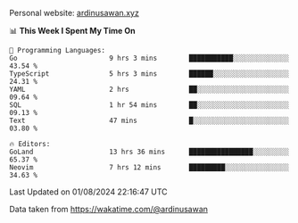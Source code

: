 Personal website: [ardinusawan.xyz](https://ardinusawan.xyz)

<!--START_SECTION:waka-->
📊 **This Week I Spent My Time On** 

```text
💬 Programming Languages: 
Go                       9 hrs 3 mins        ███████████░░░░░░░░░░░░░░   43.54 % 
TypeScript               5 hrs 3 mins        ██████░░░░░░░░░░░░░░░░░░░   24.31 % 
YAML                     2 hrs               ██░░░░░░░░░░░░░░░░░░░░░░░   09.64 % 
SQL                      1 hr 54 mins        ██░░░░░░░░░░░░░░░░░░░░░░░   09.13 % 
Text                     47 mins             █░░░░░░░░░░░░░░░░░░░░░░░░   03.80 % 

🔥 Editors: 
GoLand                   13 hrs 36 mins      ████████████████░░░░░░░░░   65.37 % 
Neovim                   7 hrs 12 mins       █████████░░░░░░░░░░░░░░░░   34.63 % 
```


 Last Updated on 01/08/2024 22:16:47 UTC
<!--END_SECTION:waka-->
Data taken from https://wakatime.com/@ardinusawan
